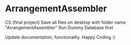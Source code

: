 # ArrangementAssembler
CS (final project)
Save all files on desktop with folder name "ArrangementAssembler"
Run Dummy Database first

Update documentation, functionality. Happy Coding :)
